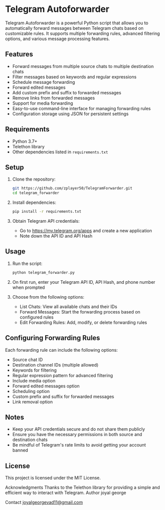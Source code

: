 # Telegram Autoforwarder

Telegram Autoforwarder is a powerful Python script that allows you to automatically forward messages between Telegram chats based on customizable rules. It supports multiple forwarding rules, advanced filtering options, and various message processing features.

## Features

- Forward messages from multiple source chats to multiple destination chats
- Filter messages based on keywords and regular expressions
- Schedule message forwarding
- Forward edited messages
- Add custom prefix and suffix to forwarded messages
- Remove links from forwarded messages
- Support for media forwarding
- Easy-to-use command-line interface for managing forwarding rules
- Configuration storage using JSON for persistent settings

## Requirements

- Python 3.7+
- Telethon library
- Other dependencies listed in `requirements.txt`

## Setup

1. Clone the repository:

   ```bash
   git https://github.com/zplayer50/TelegramForwarder.git
   cd telegram_forwarder
   ```

2. Install dependencies:

   ```bash
   pip install -r requirements.txt
   ```

3. Obtain Telegram API credentials:

   - Go to https://my.telegram.org/apps and create a new application
   - Note down the API ID and API Hash

## Usage

1. Run the script:

   ```bash
   python telegram_forwarder.py
   ```

2. On first run, enter your Telegram API ID, API Hash, and phone number when prompted

3. Choose from the following options:
   - List Chats: View all available chats and their IDs
   - Forward Messages: Start the forwarding process based on configured rules
   - Edit Forwarding Rules: Add, modify, or delete forwarding rules

## Configuring Forwarding Rules

Each forwarding rule can include the following options:

- Source chat ID
- Destination channel IDs (multiple allowed)
- Keywords for filtering
- Regular expression pattern for advanced filtering
- Include media option
- Forward edited messages option
- Scheduling option
- Custom prefix and suffix for forwarded messages
- Link removal option

## Notes

- Keep your API credentials secure and do not share them publicly
- Ensure you have the necessary permissions in both source and destination chats
- Be mindful of Telegram's rate limits to avoid getting your account banned

## License

This project is licensed under the MIT License.


Acknowledgments
Thanks to the Telethon library for providing a simple and efficient way to interact with Telegram.
Author
joyal george

Contact
joyalgeorgevad11@gmail.com
